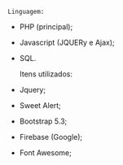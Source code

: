     Linguagem:

- PHP (principal);
- Javascript (JQUERy e Ajax);
- SQL.


    Itens utilizados:

- Jquery;
- Sweet Alert;
- Bootstrap 5.3;
- Firebase (Google);
- Font Awesome;
